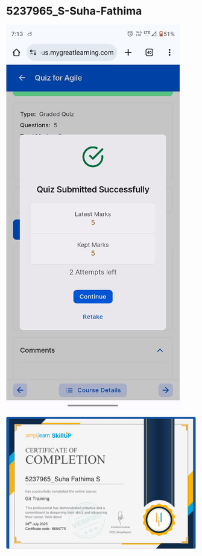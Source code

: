# 5237965_S-Suha-Fathima

![Agile Certificate](https://github.com/suhafathima1534/5237965_S-Suha-Fathima/blob/main/Agile_SDLC_Certificate/Agile_Certificate.jpeg?raw=true)

![Git Certificate](https://github.com/suhafathima1534/5237965_S-Suha-Fathima/blob/main/GIT_Certificate.jpg?raw=true)
